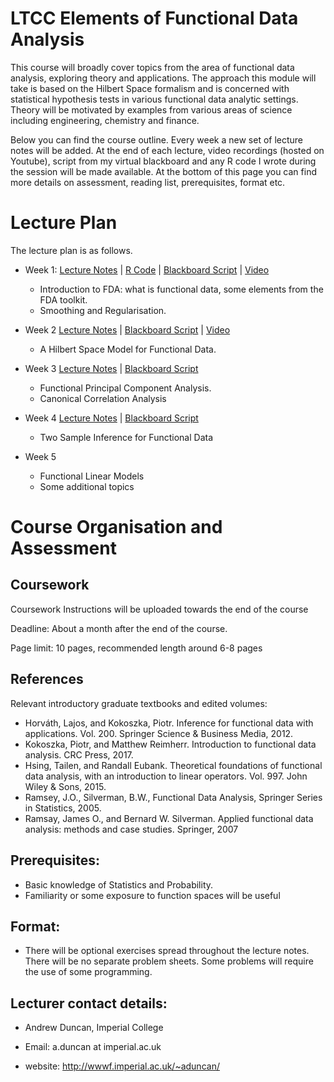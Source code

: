 # LTCC Elements of Functional Data Analysis
This course will broadly cover topics from the area of functional data analysis, exploring theory and applications. The approach this module will take is based
on the Hilbert Space formalism and is concerned with statistical hypothesis tests in various functional data analytic settings. Theory will be motivated by examples from  various areas of science including engineering, chemistry and finance.


 
Below you can find the course outline. Every week a new set of lecture notes will be added.  At the end of each lecture, video recordings (hosted on Youtube),   script from my virtual blackboard and any R code I wrote during the session will be made available.  At the bottom of this page you can find more details on assessment, reading list, prerequisites, format etc.

# Lecture Plan

The lecture plan is as follows.


- Week 1: [Lecture Notes](https://github.com/aduncan001/Elements-of-FDA/raw/main/lecture1.pdf)  | [R Code](https://github.com/aduncan001/Elements-of-FDA/raw/main/lecture1.Rmd) | [Blackboard Script](https://github.com/aduncan001/Elements-of-FDA/blob/main/blackboard_week1.pdf) | [Video](https://youtu.be/LcKaOEQg3vU)
  - Introduction to FDA: what is functional data, some elements from the FDA toolkit.
  - Smoothing and Regularisation.
 
- Week 2 [Lecture Notes](https://github.com/aduncan001/Elements-of-FDA/raw/main/lecture2.pdf) | [Blackboard Script](https://github.com/aduncan001/Elements-of-FDA/raw/main/FDA%20Week%202.pdf)
| [Video](https://youtu.be/Zxqs9iPuvjc)
  - A Hilbert Space Model for Functional Data.
  
- Week 3 [Lecture Notes](https://github.com/aduncan001/Elements-of-FDA/raw/main/lecture3.pdf) | [Blackboard Script](https://github.com/aduncan001/Elements-of-FDA/raw/main/FDA%20Week%203.pdf)

  - Functional Principal Component Analysis.
  - Canonical Correlation Analysis

- Week 4 [Lecture Notes](https://github.com/aduncan001/Elements-of-FDA/raw/main/lecture4.pdf) | [Blackboard Script](https://github.com/aduncan001/Elements-of-FDA/raw/main/FDA%20Week%204.pdf)
  - Two Sample Inference for Functional Data
  
- Week  5
  - Functional Linear Models
  - Some additional topics

  
# Course Organisation and Assessment

## Coursework

Coursework Instructions will be uploaded towards the end of the course

Deadline: About a month after the end of the course.

Page limit: 10 pages, recommended length around 6-8 pages
  
## References   
  
Relevant introductory graduate textbooks and edited volumes:

  - Horváth, Lajos, and Kokoszka, Piotr. Inference for functional data with applications. Vol. 200. Springer Science & Business Media, 2012.
  - Kokoszka, Piotr, and Matthew Reimherr. Introduction to functional data analysis. CRC Press, 2017.
  - Hsing, Tailen, and Randall Eubank. Theoretical foundations of functional data analysis, with an introduction to linear operators. Vol. 997. John Wiley & Sons, 2015.
  - Ramsey, J.O., Silverman, B.W., Functional Data Analysis,  Springer Series in Statistics, 2005.
  - Ramsay, James O., and Bernard W. Silverman. Applied functional data analysis: methods and case studies. Springer, 2007


## Prerequisites: 
   - Basic knowledge of Statistics and Probability.
   - Familiarity or some exposure to function spaces will be useful
   
## Format:

- There will be optional exercises spread throughout the lecture notes. There will be no separate problem sheets. Some problems will require the use of some programming.


## Lecturer contact details:

  * Andrew Duncan, Imperial College
 
  * Email: a.duncan at imperial.ac.uk

  * website: http://wwwf.imperial.ac.uk/~aduncan/
